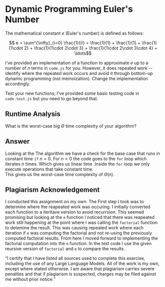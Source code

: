 # Dynamic Programming Euler's Number

The mathematical constant $e$ (Euler's number) is defined as follows:

$$ e = \sum^{\infty}_{i=0} \frac{1}{i!} = \frac{1}{1} + \frac{1}{1} +
\frac{1}{1\cdot 2} + \frac{1}{1\cdot 2\cdot 3} + \frac{1}{1\cdot 2\cdot 3\cdot
4} + \ldots$$

I've provided an implementation of a function to approximate $e$ up to a number
of $n$ terms in `code.js` for you. However, it does repeated work -- identify
where the repeated work occurs and avoid it through bottom-up dynamic
programming (not memoization). Change the implementation accordingly.

Test your new functions; I've provided some basic testing code in `code.test.js`
but you need to go beyond that.

## Runtime Analysis

What is the worst-case big $\Theta$ time complexity of your algorithm?

## Answer 

Looking at the The algorithm we have a check for the base case that runs in constant time `if` $n = 0$. 
For $n > 0$ the code goes to the `for` loop which iterates $n$ times. Which gives us linear time .Inside the `for` loop we only execute operations that take constant time.  
This gives us the worst-case time complexity of $\Theta(n)$. 

## Plagiarism Acknowledgement

I conducted this assignment on my own. The First step I took was to determine where the reapeated work was occuring. I initially converted each function to a iteritave version to avoid recurrsion. This seemed promising but looking at the `e` function I noticed that there was reapeated work still happening at the point where I was calling the `factorial` function to detemine the result. This was causing repeated work where each iteration if `e` was computing the factorial and not re-using the previously computed factoiral results. From here I moved forward to implementing the factorial computation into the `e` function. In the test code I use the given reursive version of `factorial` and `e` to compare the results. 

“I certify that I have listed all sources used to complete this exercise, including the use
of any Large Language Models. All of the work is my own, except where stated
otherwise. I am aware that plagiarism carries severe penalties and that if plagiarism is
suspected, charges may be filed against me without prior notice.”
